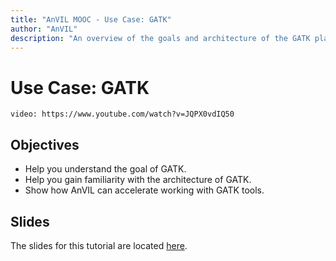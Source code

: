 ```yaml
---
title: "AnVIL MOOC - Use Case: GATK"
author: "AnVIL"
description: "An overview of the goals and architecture of the GATK platform and how GATK can be used in AnVIL."
---
```


# Use Case: GATK

`video: https://www.youtube.com/watch?v=JQPX0vdIQ50`

## Objectives
 
* Help you understand the goal of GATK.
* Help you gain familiarity with the architecture of GATK.
* Show how AnVIL can accelerate working with GATK tools.

## Slides

The slides for this tutorial are located [here](https://docs.google.com/presentation/d/1eMX835H_OpfBSqI_RvA6KcDVuzrxfhocVibA_kqgPZg).
